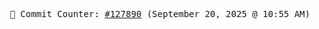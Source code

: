 <p align="center">
    <samp>
        📮 Commit Counter: <a href="https://github.com/Javascript-void0/Javascript-void0/commits/main">#127890</a> (September 20, 2025 @ 10:55 AM)
    </samp>
</p>